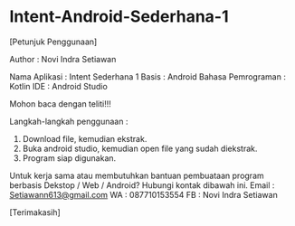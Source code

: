 # Intent-Android-Sederhana-1


[Petunjuk Penggunaan]

Author : Novi Indra Setiawan

Nama Aplikasi : Intent Sederhana 1
Basis : Android
Bahasa Pemrograman : Kotlin
IDE : Android Studio

Mohon baca dengan teliti!!!

Langkah-langkah penggunaan :
1. Download file, kemudian ekstrak.
2. Buka android studio, kemudian open file yang sudah diekstrak.
3. Program siap digunakan.

Untuk kerja sama atau membutuhkan bantuan pembuataan program berbasis Dekstop / Web / Android? Hubungi kontak dibawah ini.
Email : Setiawann613@gmail.com
WA : 087710153554
FB : Novi Indra Setiawan

[Terimakasih]
